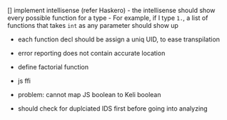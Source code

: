 [] implement intellisense (refer Haskero)
    - the intellisense should show every possible function for a type
    - For example, if I type `1.`, a list of functions that takes `int` as any parameter should show up


- each function decl should be assign a uniq UID, to ease transpilation

- error reporting does not contain accurate location

- define factorial function

- js ffi

- problem: cannot map JS boolean to Keli boolean

- should check for duplciated IDS first before going into analyzing